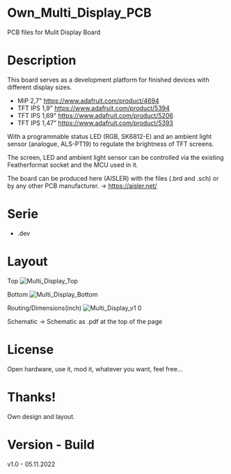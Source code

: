 # Own_Multi_Display_PCB

PCB files for Mulit Display Board

# Description

This board serves as a development platform for finished devices with different display sizes.

- MiP 2,7" https://www.adafruit.com/product/4694
- TFT IPS 1,9" https://www.adafruit.com/product/5394
- TFT IPS 1,69" https://www.adafruit.com/product/5206
- TFT IPS 1,47" https://www.adafruit.com/product/5393

With a programmable status LED (RGB, SK6812-E) and an ambient light sensor (analogue, ALS-PT19) to regulate the brightness of TFT screens.

The screen, LED and ambient light sensor can be controlled via the existing Featherformat socket and the MCU used in it.

The board can be produced here (AISLER) with the files (.brd and .sch) or by any other PCB manufacturer. -> https://aisler.net/

# Serie

- .dev

# Layout

Top
![Multi_Display_Top](https://user-images.githubusercontent.com/88975406/204143074-e2cac96a-96f0-49ae-9a0d-fcc2a6daf0ef.png)

Bottom
![Multi_Display_Bottom](https://user-images.githubusercontent.com/88975406/204143079-5b36b25f-672f-48ec-8879-1bd643732cf5.png)

Routing/Dimensions(inch)
![Multi_Display_v1 0](https://user-images.githubusercontent.com/88975406/204143062-64d1df51-b336-465a-8c0b-363bb8d537d5.png)

Schematic -> Schematic as .pdf at the top of the page

# License

Open hardware, use it, mod it, whatever you want, feel free...

# Thanks!

Own design and layout.

# Version - Build

v1.0 - 05.11.2022
